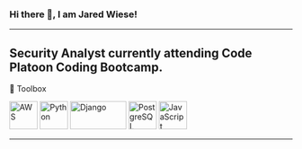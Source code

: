 ### Hi there 👋, I am Jared Wiese!
--------
Security Analyst currently attending Code Platoon Coding Bootcamp.
--------

🧰 Toolbox

<img src="https://cdn.worldvectorlogo.com/logos/aws-2.svg" alt="AWS" width="50" height="50"/> <img src="https://cdn.worldvectorlogo.com/logos/python-5.svg" alt="Python" width="50" height="50"/> <img src="https://cdn.worldvectorlogo.com/logos/django.svg" alt="Django" width="100" height="50"> <img src="https://https://cdn.worldvectorlogo.com/logos/postgresql.svg" alt="PostgreSQL" width="50" height="50"/> <img src="https://cdn.worldvectorlogo.com/logos/logo-javascript.svg" alt="JavaScript" width="50" height="50"/> 

--------
